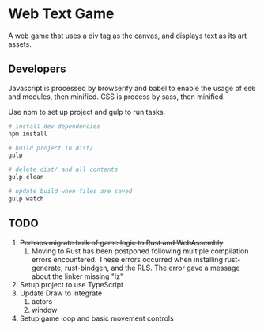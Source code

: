 # Web Text Game

A web game that uses a div tag as the canvas, and displays text
as its art assets.

## Developers

Javascript is processed by browserify and babel to enable the usage
of es6 and modules, then minified. CSS is process by sass, then minified.

Use npm to set up project and gulp to run tasks.

```bash
# install dev dependencies
npm install

# build project in dist/
gulp

# delete dist/ and all contents
gulp clean

# update build when files are saved
gulp watch
```

## TODO

1. ~~Perhaps migrate bulk of game logic to Rust and WebAssembly~~
    1. Moving to Rust has been postponed following multiple
       compilation errors encountered. These errors occurred when
       installing rust-generate, rust-bindgen, and the RLS.
       The error gave a message about the linker missing "lz"
2. Setup project to use TypeScript
3. Update Draw to integrate
    1. actors
    2. window
4. Setup game loop and basic movement controls
